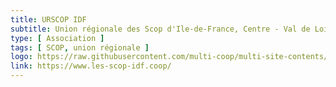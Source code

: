 ```yaml
---
title: URSCOP IDF
subtitle: Union régionale des Scop d'Ile-de-France, Centre - Val de Loire et Dom-Tom
type: [ Association ]
tags: [ SCOP, union régionale ]
logo: https://raw.githubusercontent.com/multi-coop/multi-site-contents/main/texts/network/images/Logo_Les_SCOP_Societes_cooperatives.png
link: https://www.les-scop-idf.coop/
---
```


